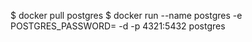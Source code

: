 \$ docker pull postgres
\$ docker run --name postgres -e POSTGRES_PASSWORD=<pass> -d -p 4321:5432 postgres
